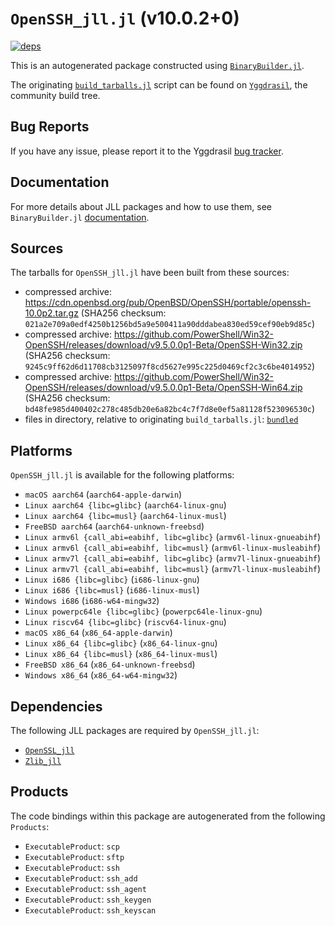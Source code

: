 # `OpenSSH_jll.jl` (v10.0.2+0)

[![deps](https://juliahub.com/docs/OpenSSH_jll/deps.svg)](https://juliahub.com/ui/Packages/General/OpenSSH_jll/)

This is an autogenerated package constructed using [`BinaryBuilder.jl`](https://github.com/JuliaPackaging/BinaryBuilder.jl).

The originating [`build_tarballs.jl`](https://github.com/JuliaPackaging/Yggdrasil/blob/bf7c3b93e4e3701413d88e367276de9451a09edf/O/OpenSSH/build_tarballs.jl) script can be found on [`Yggdrasil`](https://github.com/JuliaPackaging/Yggdrasil/), the community build tree.

## Bug Reports

If you have any issue, please report it to the Yggdrasil [bug tracker](https://github.com/JuliaPackaging/Yggdrasil/issues).

## Documentation

For more details about JLL packages and how to use them, see `BinaryBuilder.jl` [documentation](https://docs.binarybuilder.org/stable/jll/).

## Sources

The tarballs for `OpenSSH_jll.jl` have been built from these sources:

* compressed archive: https://cdn.openbsd.org/pub/OpenBSD/OpenSSH/portable/openssh-10.0p2.tar.gz (SHA256 checksum: `021a2e709a0edf4250b1256bd5a9e500411a90dddabea830ed59cef90eb9d85c`)
* compressed archive: https://github.com/PowerShell/Win32-OpenSSH/releases/download/v9.5.0.0p1-Beta/OpenSSH-Win32.zip (SHA256 checksum: `9245c9ff62d6d11708cb3125097f8cd5627e995c225d0469cf2c3c6be4014952`)
* compressed archive: https://github.com/PowerShell/Win32-OpenSSH/releases/download/v9.5.0.0p1-Beta/OpenSSH-Win64.zip (SHA256 checksum: `bd48fe985d400402c278c485db20e6a82bc4c7f7d8e0ef5a81128f523096530c`)
* files in directory, relative to originating `build_tarballs.jl`: [`bundled`](https://github.com/JuliaPackaging/Yggdrasil/tree/bf7c3b93e4e3701413d88e367276de9451a09edf/O/OpenSSH/bundled)

## Platforms

`OpenSSH_jll.jl` is available for the following platforms:

* `macOS aarch64` (`aarch64-apple-darwin`)
* `Linux aarch64 {libc=glibc}` (`aarch64-linux-gnu`)
* `Linux aarch64 {libc=musl}` (`aarch64-linux-musl`)
* `FreeBSD aarch64` (`aarch64-unknown-freebsd`)
* `Linux armv6l {call_abi=eabihf, libc=glibc}` (`armv6l-linux-gnueabihf`)
* `Linux armv6l {call_abi=eabihf, libc=musl}` (`armv6l-linux-musleabihf`)
* `Linux armv7l {call_abi=eabihf, libc=glibc}` (`armv7l-linux-gnueabihf`)
* `Linux armv7l {call_abi=eabihf, libc=musl}` (`armv7l-linux-musleabihf`)
* `Linux i686 {libc=glibc}` (`i686-linux-gnu`)
* `Linux i686 {libc=musl}` (`i686-linux-musl`)
* `Windows i686` (`i686-w64-mingw32`)
* `Linux powerpc64le {libc=glibc}` (`powerpc64le-linux-gnu`)
* `Linux riscv64 {libc=glibc}` (`riscv64-linux-gnu`)
* `macOS x86_64` (`x86_64-apple-darwin`)
* `Linux x86_64 {libc=glibc}` (`x86_64-linux-gnu`)
* `Linux x86_64 {libc=musl}` (`x86_64-linux-musl`)
* `FreeBSD x86_64` (`x86_64-unknown-freebsd`)
* `Windows x86_64` (`x86_64-w64-mingw32`)

## Dependencies

The following JLL packages are required by `OpenSSH_jll.jl`:

* [`OpenSSL_jll`](https://github.com/JuliaBinaryWrappers/OpenSSL_jll.jl)
* [`Zlib_jll`](https://github.com/JuliaBinaryWrappers/Zlib_jll.jl)

## Products

The code bindings within this package are autogenerated from the following `Products`:

* `ExecutableProduct`: `scp`
* `ExecutableProduct`: `sftp`
* `ExecutableProduct`: `ssh`
* `ExecutableProduct`: `ssh_add`
* `ExecutableProduct`: `ssh_agent`
* `ExecutableProduct`: `ssh_keygen`
* `ExecutableProduct`: `ssh_keyscan`
